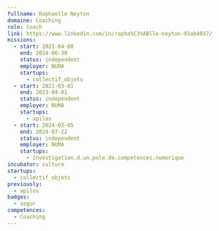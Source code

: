 ```yaml
---
fullname: Raphaelle Neyton
domaine: Coaching
role: Coach
link: https://www.linkedin.com/in/rapha%C3%ABlle-neyton-93ab4037/
missions:
  - start: 2021-04-08
    end: 2024-06-30
    status: independent
    employer: NUMA
    startups:
      - collectif_objets
  - start: 2021-03-01
    end: 2023-04-01
    status: independent
    employer: NUMA
    startups:
      - apilos
  - start: 2024-03-05
    end: 2024-07-22
    status: independent
    employer: NUMA
    startups:
      - investigation.d.un.pole.de.competences.numerique
incubator: culture
startups:
  - collectif_objets
previously:
  - apilos
badges:
  - segur
competences:
  - Coaching
---
```


